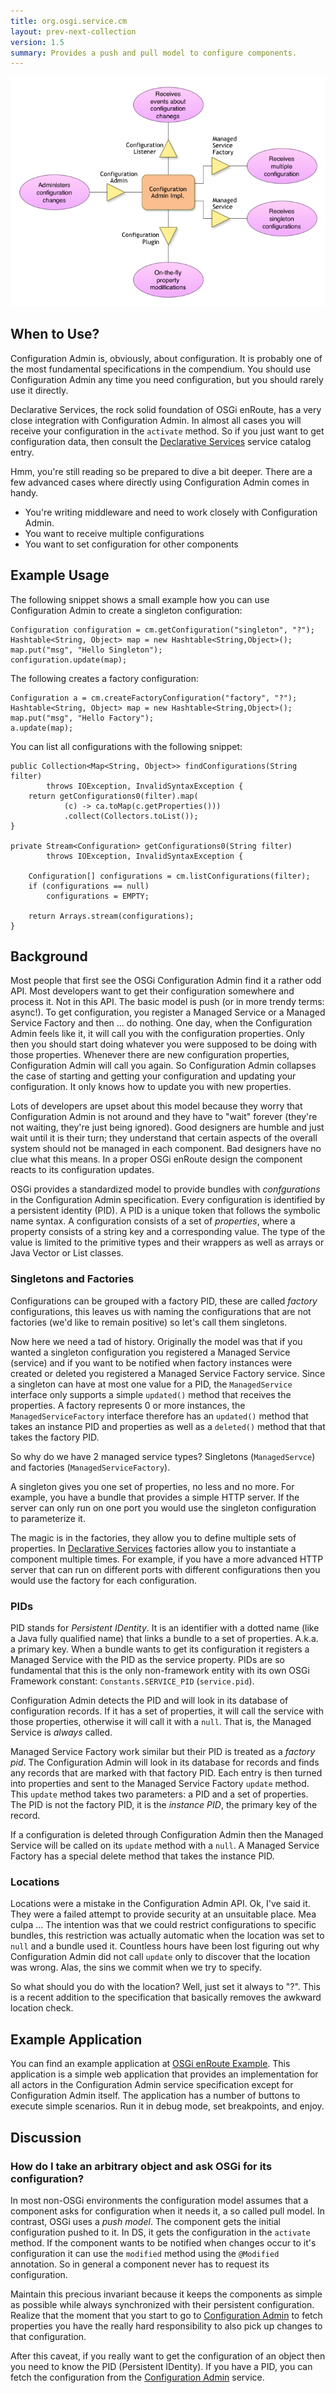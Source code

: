 ```yaml
---
title: org.osgi.service.cm
layout: prev-next-collection
version: 1.5
summary: Provides a push and pull model to configure components. 
---
```


![Configuration Admin Collaboration Diagram](/img/services/org.osgi.service.cm.overview.png)

## When to Use?

Configuration Admin is, obviously, about configuration. It is probably one of the most fundamental specifications in the compendium. You should use Configuration Admin any time you need configuration, but you should rarely use it directly. 

Declarative Services, the rock solid foundation of OSGi enRoute, has a very close integration with Configuration Admin. In almost all cases you will receive your configuration in the `activate` method. So if you just want to get configuration data, then consult the [Declarative Services][1] service catalog entry. 

Hmm, you're still reading so be prepared to dive a bit deeper. There are a few advanced cases where directly using Configuration Admin comes in handy. 

* You're writing middleware and need to work closely with Configuration Admin.
* You want to receive multiple configurations
* You want to set configuration for other components

## Example Usage

The following snippet shows a small example how you can use Configuration Admin to create a singleton configuration:

	Configuration configuration = cm.getConfiguration("singleton", "?");
	Hashtable<String, Object> map = new Hashtable<String,Object>();
	map.put("msg", "Hello Singleton");
	configuration.update(map);

The following creates a factory configuration:

	Configuration a = cm.createFactoryConfiguration("factory", "?");
	Hashtable<String, Object> map = new Hashtable<String,Object>();
	map.put("msg", "Hello Factory");
	a.update(map);

You can list all configurations with the following snippet:

	public Collection<Map<String, Object>> findConfigurations(String filter)
			throws IOException, InvalidSyntaxException {
		return getConfigurations0(filter).map(
				(c) -> ca.toMap(c.getProperties()))
				.collect(Collectors.toList());
	}

	private Stream<Configuration> getConfigurations0(String filter)
			throws IOException, InvalidSyntaxException {

		Configuration[] configurations = cm.listConfigurations(filter);
		if (configurations == null)
			configurations = EMPTY;

		return Arrays.stream(configurations);
	}

## Background

Most people that first see the OSGi Configuration Admin find it a rather odd API. Most developers want to get their configuration somewhere and process it. Not in this API. The basic model is push (or in more trendy terms: async!). To get configuration, you register a Managed Service or a Managed Service Factory and then ... do nothing. One day, when the Configuration Admin feels like it, it will call you with the configuration properties. Only then you should start doing whatever you were supposed to be doing with those properties. Whenever there are new configuration properties, Configuration Admin will call you again. So Configuration Admin collapses the case of starting and getting your configuration and updating your configuration. It only knows how to update you with new properties.

Lots of developers are upset about this model because they worry that Configuration Admin is not around and they have to "wait" forever (they're not waiting, they're just being ignored). Good designers are humble and just wait until it is their turn; they understand that certain aspects of the overall system should not be managed in each component. Bad designers have no clue what this means. In a proper OSGi enRoute design the component reacts to its configuration updates.

OSGi provides a standardized model to provide bundles with _confgurations_ in the Configuration Admin specification. Every configuration is identified by a persistent identity (PID). A PID is a unique token that follows the symbolic name syntax. A configuration consists of a set of _properties_, where a property consists of a string key and a corresponding value. The type of the value is limited to the primitive types and their wrappers as well as arrays or Java Vector or List classes. 

### Singletons and Factories

Configurations can be grouped with a factory PID, these are called _factory_ configurations, this leaves us with naming the configurations that are not factories (we'd like to remain positive) so let's call them singletons.

Now here we need a tad of history. Originally the model was that if you wanted a singleton configuration you registered a Managed Service (service) and if you want to be notified when factory instances were created or deleted you registered a Managed Service Factory service. Since a singleton can have at most one value for a PID, the `ManagedService` interface only supports a simple `updated()` method that receives the properties. A factory represents 0 or more instances, the `ManagedServiceFactory` interface therefore has an `updated()` method that takes an instance PID and properties as well as a `deleted()` method that that takes the factory PID.

So why do we have 2 managed service types? Singletons (`ManagedServce`) and factories (`ManagedServiceFactory`). 

A singleton gives you one set of properties, no less and no more. For example, you have a bundle that provides a simple HTTP server. If the server can only run on one port you would use the singleton configuration to parameterize it. 

The magic is in the factories, they allow you to define multiple sets of properties. In [Declarative Services][1] factories allow you to instantiate a component multiple times. For example, if you have a more advanced HTTP server that can run on different ports with different configurations then you would use the factory for each configuration.

### PIDs

PID stands for _Persistent IDentity_. It is an identifier with a dotted name (like a Java fully qualified name) that links a bundle to a set of properties. A.k.a. a primary key. When a bundle wants to get its configuration it registers a Managed Service with the PID as the service property. PIDs are so fundamental that this is the only non-framework entity with its own OSGi Framework constant: `Constants.SERVICE_PID` (`service.pid`).

Configuration Admin detects the PID and will look in its database of configuration records. If it has a set of properties, it will call the service with those properties, otherwise it will call it with a `null`. That is, the Managed Service is _always_ called.

Managed Service Factory work similar but their PID is treated as a _factory pid_. The Configuration Admin will look in its database for records and finds any records that are marked with that factory PID. Each entry is then turned into properties and sent to the Managed Service Factory `update` method. This `update` method takes two parameters: a PID and  a set of properties. The PID is not the factory PID, it is the _instance PID_, the primary key of the record.

If a configuration is deleted through Configuration Admin then the Managed Service will be called on its `update` method with a `null`. A Managed Service Factory has a special delete method that takes the instance PID. 

### Locations

Locations were a mistake in the Configuration Admin API. Ok, I've said it. They were a failed attempt to provide security at an unsuitable place. Mea culpa ... The intention was that we could restrict configurations to specific bundles, this restriction was actually automatic when the location was set to `null` and a bundle used it. Countless hours have been lost figuring out why Configuration Admin did not call `update` only to discover that the location was wrong. Alas, the sins we commit when we try to specify.

So what should you do with the location? Well, just set it always to "?". This is a recent addition to the specification that basically removes the awkward location check. 

## Example Application

You can find an example application at [OSGi enRoute Example][2]. This application is a simple web application that provides an implementation for all actors in the Configuration Admin service specification except for Configuration Admin itself. The application has a number of buttons to execute simple scenarios. Run it in debug mode, set breakpoints, and enjoy.

## Discussion

### How do I take an arbitrary object and ask OSGi for its configuration?

In most non-OSGi environments the configuration model assumes that a component asks for configuration when it needs it, a so called pull model. In contrast, OSGi uses a _push model_. The component gets the initial configuration pushed to it. In DS, it gets the configuration in the `activate` method. If the component wants to be notified when changes occur to it's configuration it can use the `modified` method using the `@Modified` annotation. So in general a component never has to request its configuration.

Maintain this precious invariant because it keeps the components as simple as possible while always synchronized with their persistent configuration. Realize that the moment that you start to go to [Configuration Admin] to fetch properties you have the really hard responsibility to also pick up changes to that configuration.

After this caveat, if you really want to get the configuration of an object then you need to know the PID (Persistent IDentity). If you have a PID, you can fetch the configuration from the [Configuration Admin] service.


[1]: /services/org.osgi.service.component.html
[2]: https://github.com/osgi/osgi.enroute.examples/tree/master/osgi.enroute.examples.cm.application
[Configuration Admin]: /services/org.osgi.service.cm
